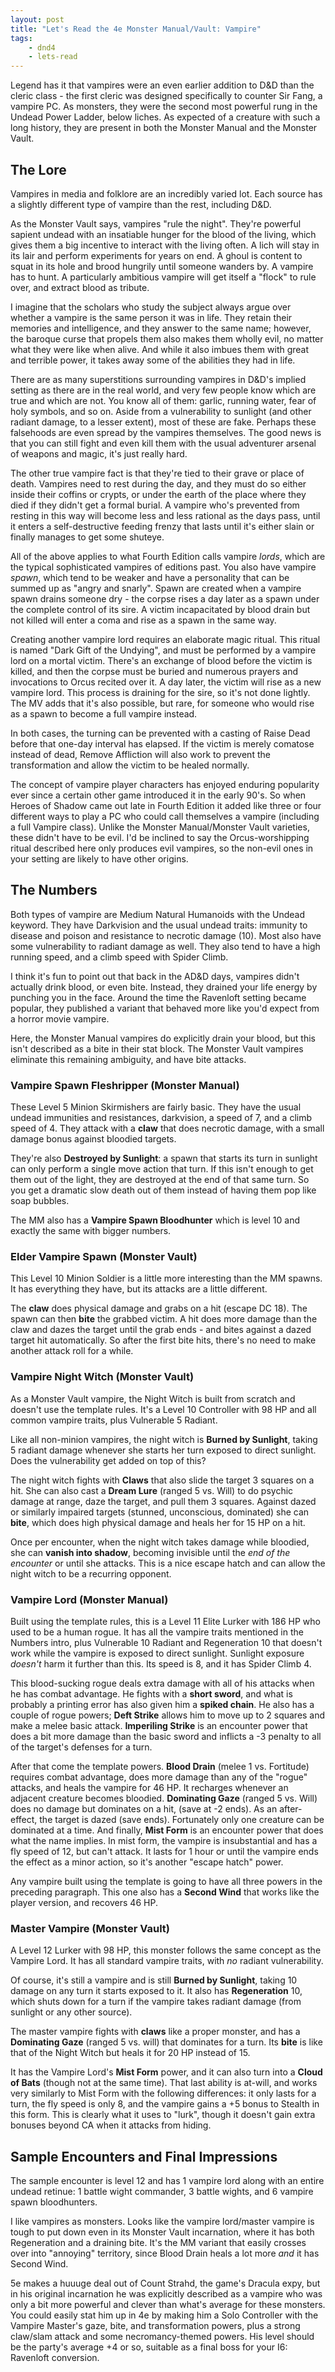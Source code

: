 ```yaml
---
layout: post
title: "Let's Read the 4e Monster Manual/Vault: Vampire"
tags:
    - dnd4
    - lets-read
---
```


Legend has it that vampires were an even earlier addition to D&D than the cleric
class - the first cleric was designed specifically to counter Sir Fang, a
vampire PC. As monsters, they were the second most powerful rung in the Undead
Power Ladder, below liches. As expected of a creature with such a long history,
they are present in both the Monster Manual and the Monster Vault.

## The Lore

Vampires in media and folklore are an incredibly varied lot. Each source has a
slightly different type of vampire than the rest, including D&D.

As the Monster Vault says, vampires "rule the night". They're powerful sapient
undead with an insatiable hunger for the blood of the living, which gives them a
big incentive to interact with the living often. A lich will stay in its lair
and perform experiments for years on end. A ghoul is content to squat in its
hole and brood hungrily until someone wanders by. A vampire has to hunt. A
particularly ambitious vampire will get itself a "flock" to rule over, and
extract blood as tribute.

I imagine that the scholars who study the subject always argue over whether a
vampire is the same person it was in life. They retain their memories and
intelligence, and they answer to the same name; however, the baroque curse that
propels them also makes them wholly evil, no matter what they were like when
alive. And while it also imbues them with great and terrible power, it takes
away some of the abilities they had in life.

There are as many superstitions surrounding vampires in D&D's implied setting as
there are in the real world, and very few people know which are true and which
are not. You know all of them: garlic, running water, fear of holy symbols, and
so on. Aside from a vulnerability to sunlight (and other radiant damage, to a
lesser extent), most of these are fake. Perhaps these falsehoods are even spread
by the vampires themselves. The good news is that you can still fight and even
kill them with the usual adventurer arsenal of weapons and magic, it's just
really hard.

The other true vampire fact is that they're tied to their grave or place of
death. Vampires need to rest during the day, and they must do so either inside
their coffins or crypts, or under the earth of the place where they died if they
didn't get a formal burial. A vampire who's prevented from resting in this way
will become less and less rational as the days pass, until it enters a
self-destructive feeding frenzy that lasts until it's either slain or finally
manages to get some shuteye.

All of the above applies to what Fourth Edition calls vampire _lords_, which are
the typical sophisticated vampires of editions past. You also have vampire
_spawn_, which tend to be weaker and have a personality that can be summed up as
"angry and snarly". Spawn are created when a vampire spawn drains someone dry -
the corpse rises a day later as a spawn under the complete control of its
sire. A victim incapacitated by blood drain but not killed will enter a coma and
rise as a spawn in the same way.

Creating another vampire lord requires an elaborate magic ritual. This ritual is
named "Dark Gift of the Undying", and must be performed by a vampire lord on a
mortal victim. There's an exchange of blood before the victim is killed, and
then the corpse must be buried and numerous prayers and invocations to Orcus
recited over it. A day later, the victim will rise as a new vampire lord. This
process is draining for the sire, so it's not done lightly. The MV adds that
it's also possible, but rare, for someone who would rise as a spawn to become a
full vampire instead.

In both cases, the turning can be prevented with a casting of Raise Dead before
that one-day interval has elapsed. If the victim is merely comatose instead of
dead, Remove Affliction will also work to prevent the transformation and allow
the victim to be healed normally.

The concept of vampire player characters has enjoyed enduring popularity ever
since a certain other game introduced it in the early 90's. So when Heroes of
Shadow came out late in Fourth Edition it added like three or four different
ways to play a PC who could call themselves a vampire (including a full Vampire
class). Unlike the Monster Manual/Monster Vault varieties, these didn't have to
be evil. I'd be inclined to say the Orcus-worshipping ritual described here only
produces evil vampires, so the non-evil ones in your setting are likely to have
other origins.

## The Numbers

Both types of vampire are Medium Natural Humanoids with the Undead keyword. They
have Darkvision and the usual undead traits: immunity to disease and poison and
resistance to necrotic damage (10). Most also have some vulnerability to radiant
damage as well. They also tend to have a high running speed, and a climb speed
with Spider Climb.

I think it's fun to point out that back in the AD&D days, vampires didn't
actually drink blood, or even bite. Instead, they drained your life energy by
punching you in the face. Around the time the Ravenloft setting became popular,
they published a variant that behaved more like you'd expect from a horror movie
vampire.

Here, the Monster Manual vampires do explicitly drain your blood, but this isn't
described as a bite in their stat block. The Monster Vault vampires eliminate
this remaining ambiguity, and have bite attacks.

### Vampire Spawn Fleshripper (Monster Manual)

These Level 5 Minion Skirmishers are fairly basic. They have the usual undead
immunities and resistances, darkvision, a speed of 7, and a climb speed
of 4. They attack with a **claw** that does necrotic damage, with a small damage
bonus against bloodied targets.

They're also **Destroyed by Sunlight**: a spawn that starts its turn in sunlight
can only perform a single move action that turn. If this isn't enough to get
them out of the light, they are destroyed at the end of that same turn. So you
get a dramatic slow death out of them instead of having them pop like soap
bubbles.

The MM also has a **Vampire Spawn Bloodhunter** which is level 10 and exactly
the same with bigger numbers.

### Elder Vampire Spawn (Monster Vault)

This Level 10 Minion Soldier is a little more interesting than the MM spawns. It
has everything they have, but its attacks are a little different.

The **claw** does physical damage and grabs on a hit (escape DC 18). The spawn
can then **bite** the grabbed victim. A hit does more damage than the claw and
dazes the target until the grab ends - and bites against a dazed target hit
automatically. So after the first bite hits, there's no need to make another
attack roll for a while.

### Vampire Night Witch (Monster Vault)

As a Monster Vault vampire, the Night Witch is built from scratch and doesn't
use the template rules. It's a Level 10 Controller with 98 HP and all common
vampire traits, plus Vulnerable 5 Radiant.

Like all non-minion vampires, the night witch is **Burned by Sunlight**, taking
5 radiant damage whenever she starts her turn exposed to direct sunlight. Does
the vulnerability get added on top of this?

The night witch fights with **Claws** that also slide the target 3 squares on a
hit. She can also cast a **Dream Lure** (ranged 5 vs. Will) to do psychic damage
at range, daze the target, and pull them 3 squares. Against dazed or similarly
impaired targets (stunned, unconscious, dominated) she can **bite**, which does
high physical damage and heals her for 15 HP on a hit.

Once per encounter, when the night witch takes damage while bloodied, she can
**vanish into shadow**, becoming invisible until the _end of the encounter_ or
until she attacks. This is a nice escape hatch and can allow the night witch to
be a recurring opponent.

### Vampire Lord (Monster Manual)

Built using the template rules, this is a Level 11 Elite Lurker with 186 HP who
used to be a human rogue. It has all the vampire traits mentioned in the Numbers
intro, plus Vulnerable 10 Radiant and Regeneration 10 that doesn't work while
the vampire is exposed to direct sunlight. Sunlight exposure _doesn't_ harm it
further than this. Its speed is 8, and it has Spider Climb 4.

This blood-sucking rogue deals extra damage with all of his attacks when he has
combat advantage. He fights with a **short sword**, and what is probably a
printing error has also given him a **spiked chain**. He also has a couple of
rogue powers; **Deft Strike** allows him to move up to 2 squares and make a
melee basic attack. **Imperiling Strike** is an encounter power that does a bit
more damage than the basic sword and inflicts a -3 penalty to all of the
target's defenses for a turn.

After that come the template powers. **Blood Drain** (melee 1 vs. Fortitude)
requires combat advantage, does more damage than any of the "rogue" attacks, and
heals the vampire for 46 HP. It recharges whenever an adjacent creature becomes
bloodied. **Dominating Gaze** (ranged 5 vs. Will) does no damage but dominates
on a hit, (save at -2 ends). As an after-effect, the target is dazed (save
ends). Fortunately only one creature can be dominated at a time. And finally,
**Mist Form** is an encounter power that does what the name implies. In mist
form, the vampire is insubstantial and has a fly speed of 12, but can't
attack. It lasts for 1 hour or until the vampire ends the effect as a minor
action, so it's another "escape hatch" power.

Any vampire built using the template is going to have all three powers in the
preceding paragraph. This one also has a **Second Wind** that works like the
player version, and recovers 46 HP.

### Master Vampire (Monster Vault)

A Level 12 Lurker with 98 HP, this monster follows the same concept as the
Vampire Lord. It has all standard vampire traits, with _no_ radiant
vulnerability.

Of course, it's still a vampire and is still **Burned by Sunlight**, taking 10
damage on any turn it starts exposed to it. It also has **Regeneration** 10,
which shuts down for a turn if the vampire takes radiant damage (from sunlight
or any other source).

The master vampire fights with **claws** like a proper monster, and has a
**Dominating Gaze** (ranged 5 vs. will) that dominates for a turn. Its **bite**
is like that of the Night Witch but heals it for 20 HP instead of 15.

It has the Vampire Lord's **Mist Form** power, and it can also turn into a
**Cloud of Bats** (though not at the same time). That last ability is at-will,
and works very similarly to Mist Form with the following differences: it only
lasts for a turn, the fly speed is only 8, and the vampire gains a +5 bonus to
Stealth in this form. This is clearly what it uses to "lurk", though it doesn't
gain extra bonuses beyond CA when it attacks from hiding.

## Sample Encounters and Final Impressions

The sample encounter is level 12 and has 1 vampire lord along with an entire
undead retinue: 1 battle wight commander, 3 battle wights, and 6 vampire spawn
bloodhunters.

I like vampires as monsters. Looks like the vampire lord/master vampire is tough
to put down even in its Monster Vault incarnation, where it has both
Regeneration and a draining bite. It's the MM variant that easily crosses over
into "annoying" territory, since Blood Drain heals a lot more _and_ it has
Second Wind.

5e makes a huuuge deal out of Count Strahd, the game's Dracula expy, but in his
original incarnation he was explicitly described as a vampire who was only a bit
more powerful and clever than what's average for these monsters. You could
easily stat him up in 4e by making him a Solo Controller with the Vampire
Master's gaze, bite, and transformation powers, plus a strong claw/slam attack
and some necromancy-themed powers. His level should be the party's average +4 or
so, suitable as a final boss for your I6: Ravenloft conversion.
